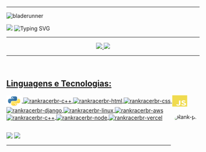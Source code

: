 <hr />

![bladerunner](https://github.com/RankracerBR/rankracerbr/assets/101043200/36fe0ff8-cf48-437c-8f03-4604d708a7e5)

<p> 
    <img src="https://readme-typing-svg.herokuapp.com?font=Fira+Code&pause=1000&color=3781C8&width=435&lines=Ol%C3%A1!+Sou+Augusto+Pontes+;Desenvolvedor+de+Software+%F0%9F%92%A1"(https://git.io/typing-svg)>
    <img href="https://git.io/typing-svg"><img src="https://readme-typing-svg.herokuapp.com?font=Fira+Code&pause=1000&color=A6B311&width=435&lines=Hello!++I'm+Augusto+Pontes;Software+Developer+%F0%9F%92%AB" alt="Typing SVG"(https://git.io/typing-svg)>
 </p>

<hr />

<div align="center">
  <a href="https://github.com/RankracerBR">
  <img height="180em" src="https://github-readme-stats.vercel.app/api?username=RankracerBR&show_icons=true&theme=rose_pine&include_all_commits=true&count_private=true"/>
  <img height="180em" src="https://github-readme-stats.vercel.app/api/top-langs/?username=RankracerBR&layout=compact&langs_count=7&theme=rose_pine"/>
</div>

<hr />

<div style="display: inline_block"><br>
  <h2>Linguagens e Tecnologias: </h2>
  <img align="center" alt="rankracerbr-phyton" height="30" width="40" src="https://raw.githubusercontent.com/devicons/devicon/master/icons/python/python-original.svg">
  <img align="center" alt="rankracerbr-c++" height="33" width="35" src="https://cdn.discordapp.com/attachments/783795992951652353/1006595555645980773/gffhgf.png">
  <img align="center" alt="rankracerbr-html" height="33" width="35" src="https://logodownload.org/wp-content/uploads/2016/10/html5-logo-10.png">
  <img align="center" alt="rankracerbr-css" height="35" width="39" src="https://logospng.org/download/css-3/logo-css-3-2048.png">
  <img align="center" alt="rankracerbr-Js" height="30" width="40" src="https://raw.githubusercontent.com/devicons/devicon/master/icons/javascript/javascript-plain.svg">
  <img align="center" alt="rankracerbr-django" height="40" width="35" src="https://brandslogos.com/wp-content/uploads/images/large/django-logo.png">
  <img align ="center" alt="rankracerbr-linux" height="40" widht="30" src="https://cdn.discordapp.com/attachments/783795992951652353/1075960477441593446/kisspng-tux-racer-t-shirt-linux-kernel-linux-5abe162444c681.0938351815224069482817.png">
  <img align ="center" alt="rankracerbr-aws" height="30" widht="30" src="https://upload.wikimedia.org/wikipedia/commons/thumb/9/93/Amazon_Web_Services_Logo.svg/2560px-Amazon_Web_Services_Logo.svg.png">
  <img align ="center" alt="rankracerbr-c++" height="35" width="35" src="https://cdn-icons-png.flaticon.com/512/919/919853.png">
  <img align ="center" alt="rankracerbr-node" height="30" width="45" src="https://upload.wikimedia.org/wikipedia/commons/thumb/d/d9/Node.js_logo.svg/2560px-Node.js_logo.svg.png">
  <img align ="center" alt="rankracerbr-vercel" height="40" width="90" src="https://www.aitoolsclub.com/content/images/2023/05/Screenshot-2023-05-21-221857.png">
    
  <img align="right" alt="Rank-pic" height="150"  style="border-radius:50px;" src="https://cdn.discordapp.com/attachments/783795992951652353/1006585055264645200/download20220801192736.png">
</div>
  
  ##
 
<div> 
  <a href="https://www.instagram.com/rankracerbr/" target="_blank"><img src="https://img.shields.io/badge/-Instagram-%23E4405F?style=for-the-badge&logo=instagram&logoColor=white" target="_blank"></a>
  <a href="https://www.linkedin.com/in/augusto-pontes-123886234/" target="_blank"><img src="https://img.shields.io/badge/-LinkedIn-%230077B5?style=for-the-badge&logo=linkedin&logoColor=white" target="_blank"></a> 
 

</div>

<hr />
